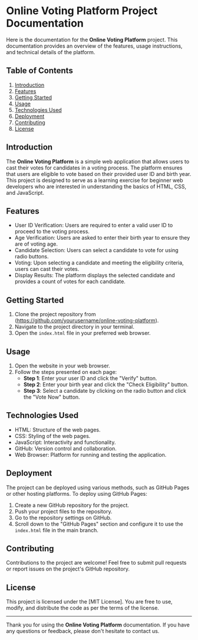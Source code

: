 # Online Voting Platform Project Documentation

Here is the documentation for the **Online Voting Platform** project. This documentation provides an overview of the features, usage instructions, and technical details of the platform.
## Table of Contents

1. [Introduction](#introduction)
2. [Features](#features)
3. [Getting Started](#getting-started)
4. [Usage](#usage)
5. [Technologies Used](#technologies-used)
6. [Deployment](#deployment)
7. [Contributing](#contributing)
8. [License](#license)

## Introduction

The **Online Voting Platform** is a simple web application that allows users to cast their votes for candidates in a voting process. The platform ensures that users are eligible to vote based on their provided user ID and birth year. This project is designed to serve as a learning exercise for beginner web developers who are interested in understanding the basics of HTML, CSS, and JavaScript.

## Features

- User ID Verification: Users are required to enter a valid user ID to proceed to the voting process.
- Age Verification: Users are asked to enter their birth year to ensure they are of voting age.
- Candidate Selection: Users can select a candidate to vote for using radio buttons.
- Voting: Upon selecting a candidate and meeting the eligibility criteria, users can cast their votes.
- Display Results: The platform displays the selected candidate and provides a count of votes for each candidate.

## Getting Started

1. Clone the project repository from (https://github.com/yourusername/online-voting-platform).
2. Navigate to the project directory in your terminal.
3. Open the `index.html` file in your preferred web browser.

## Usage

1. Open the website in your web browser.
2. Follow the steps presented on each page:
   - **Step 1**: Enter your user ID and click the "Verify" button.
   - **Step 2**: Enter your birth year and click the "Check Eligibility" button. 
   - **Step 3**: Select a candidate by clicking on the radio button and click the "Vote Now" button.

## Technologies Used

- HTML: Structure of the web pages.
- CSS: Styling of the web pages.
- JavaScript: Interactivity and functionality.
- GitHub: Version control and collaboration.
- Web Browser: Platform for running and testing the application.

## Deployment

The project can be deployed using various methods, such as GitHub Pages or other hosting platforms. To deploy using GitHub Pages:

1. Create a new GitHub repository for the project.
2. Push your project files to the repository.
3. Go to the repository settings on GitHub.
4. Scroll down to the "GitHub Pages" section and configure it to use the `index.html` file in the main branch.

## Contributing

Contributions to the project are welcome! Feel free to submit pull requests or report issues on the project's GitHub repository.

## License

This project is licensed under the [MIT License]. You are free to use, modify, and distribute the code as per the terms of the license.

---

Thank you for using the **Online Voting Platform** documentation. If you have any questions or feedback, please don't hesitate to contact us.
